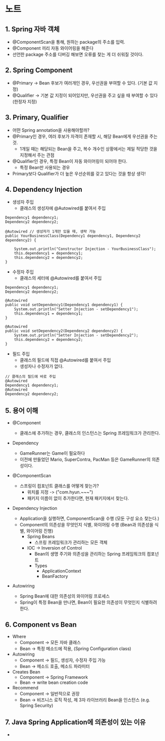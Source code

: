 # 노트

## 1. Spring 자바 객체
* @ComponentScan을 통해, 원하는 package의 주소를 입력.
* @Component 끼리 자동 와이어링을 해준다
* 선언한 package 주소를 디버깅 해보면 오류를 찾는 게 더 쉬워질 것이다.

## 2. Spring Component
* @Primary -> Bean 후보가 여러개인 경우, 우선권을 부여할 수 있다. (기본 값 지정)
* @Qualifier -> 기본 값 지정이 되어있지만, 우선권을 주고 싶을 때 부여할 수 있다 (한정자 지정)

## 3. Primary, Qualifier
* 어떤 Spring annotation을 사용해야할까?
* @Primary인 경우, 여러 후보가 자격이 존재할 시, 해당 Bean에게 우선권을 주는 것.
    * 1개일 때는 해당되는 Bean을 주고, 복수 개수인 상황에서는 제일 적당한 것을 지정해서 주는 관점
* @Qualifier인 경우, 특정 Bean이 자동 와이어링이 되어야 한다. 
    * 특정 Bean만 사용되는 경우
* Primary보다 Qualifier가 더 높은 우선순위를 갖고 있다는 것을 항상 생각!

## 4. Dependency Injection
* 생성자 주입
    * 클래스의 생성자에 @Autowired를 붙여서 주입
~~~
Dependency1 dependency1;
Dependency2 dependency2;

@Autowired // 생성자가 1개만 있을 때, 생략 가능
public YourBusinessClass(Dependency1 dependency1, Dependency2 dependency2) {

    System.out.println("Constructor Injection - YourBusinessClass");
    this.dependency1 = dependency1;
    this.dependency2 = dependency2;
}
~~~

* 수정자 주입
    * 클래스의 세터에 @Autowired를 붙여서 주입
~~~
Dependency1 dependency1;
Dependency2 dependency2;

@Autowired
public void setDependency1(Dependency1 dependency1) {
    System.out.println("Setter Injection - setDependency1");
    this.dependency1 = dependency1;
}

@Autowired
public void setDependency2(Dependency2 dependency2) {
    System.out.println("Setter Injection - setDependency2");
    this.dependency2 = dependency2;
}
~~~

* 필드 주입
    * 클래스의 필드에 직접 @Autowired를 붙여서 주입
    * 생성자나 수정자가 없다.
~~~
// 클래스의 필드에 바로 주입
@Autowired
Dependency1 dependency1;
@Autowired
Dependency2 dependency2;
~~~

## 5. 용어 이해
* @Component
    * 클래스에 추가하는 경우, 클래스의 인스턴스는 Spring 프레임워크가 관리한다.

* Dependency
    * GameRunner는 Game이 필요하다
    * 이전에 만들었던 Mario, SuperContra, PacMan 등은 GameRunner의 의존성이다.

* @ComponentScan
    * 스프링이 컴포넌트 클래스를 어떻게 찾는가?
        * 위치를 지정 -> ("com.hyun.~~~")
        * 패키지 이름이 없이 추가한다면, 현재 패키지에서 찾는다.

* Dependency Injection
    * Application을 실행하면, ComponentScan을 수행 (모둔 구성 요소 찾는다.)
    * Component의 의존성을 무엇인지 식별, 와이어링 수행 (Bean과 의존성을 식별, 와이어링 진행)  
        * Spring Beans
            * 스프링 프레임워크가 관리하는 모든 객체
        * IOC -> Inversion of Control
            * Bean의 생명 주기와 의존성을 관리하는 Spring 프레임워크의 컴포넌트
            * Types
                * ApplicationContext
                * BeanFactory

* Autowiring
    * Spring Bean에 대한 의존성의 와이어링 프로세스
    * Spring이 특정 Bean을 만나면, Bean이 필요한 의존성이 무엇인지 식별하려 한다.

## 6. Component vs Bean
* Where
    * Component -> 모든 자바 클래스
    * Bean -> 특정 메소드에 적용, (Spring Configuration class)
* Autowiring
    * Component -> 필드, 생성자, 수정자 주입 가능
    * Bean -> 메소드 호출, 메소드 파라미터
* Creates Bean
    * Component -> Spring Framework
    * Bean -> write bean creation code
* Recommend
    * Component -> 일반적으로 권장
    * Bean -> 비즈니스 로직 작성, 제 3자 라이브러리 Bean을 인스턴스 (e.g. Spring Security)

## 7. Java Spring Application에 의존성이 있는 이유
* 